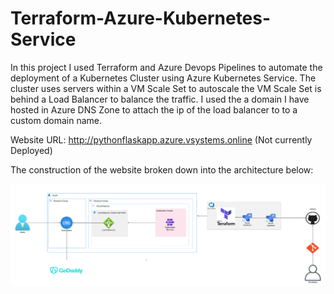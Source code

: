 # Terraform-Azure-Kubernetes-Service

In this project I used Terraform and Azure Devops Pipelines to automate the deployment of a Kubernetes Cluster using Azure Kubernetes Service. The cluster uses servers within a VM Scale Set to autoscale the VM Scale Set is behind a Load Balancer to balance the traffic. I used the a domain I have hosted in Azure DNS Zone to attach the ip of the load balancer to to a custom domain name.

Website URL: http://pythonflaskapp.azure.vsystems.online (Not currently Deployed)

The construction of the website broken down into the architecture below:

![terraform-app](https://github.com/rjones18/Images/blob/main/Azure%20Kubernetes.png)
